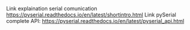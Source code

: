 Link explaination serial comunication https://pyserial.readthedocs.io/en/latest/shortintro.html
Link pySerial complete API: https://pyserial.readthedocs.io/en/latest/pyserial_api.html
